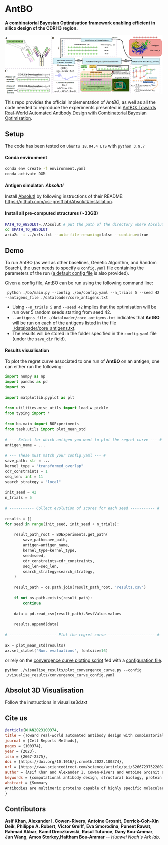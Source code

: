 # AntBO 

**A combinatorial Bayesian Optimisation framework enabling efficient in
silico design of the CDRH3 region.**

![AntBO overview](./figures/AntBO_illustrationPNG.PNG?raw=true)

This repo provides the official implementation of _AntBO_,
as well as all the code needed to reproduce the experiments presented in
[AntBO: Towards Real-World Automated Antibody Design with Combinatorial Bayesian Optimisation](https://arxiv.org/abs/2201.12570).


## Setup
The code has been tested on  `Ubuntu 18.04.4 LTS` with `python 3.9.7` 

#### Conda environment

```bash
conda env create -f environment.yaml 
conda activate DGM
```

#### Antigen simulator: _Absolut!_

Install [Absolut!](https://github.com/csi-greifflab/Absolut) by following instructions 
of their README: https://github.com/csi-greifflab/Absolut#installation. 

#### Install all pre-computed structures (~33GB)

```bash
PATH_TO_ABSOLUT=./Absolut # put the path of the directory where Absolut! is installed
cd $PATH_TO_ABSOLUT
aria2c -i ../urls.txt --auto-file-renaming=false --continue=true
```

## Demo

To run AntBO (as well as other baselines, Genetic Algorithm, 
and Random Search), the user needs to specify a `config.yaml` file containing the parameters of the run ([a default 
config file](./bo/config.yaml) is also provided).

Given a config file, AntBO can be run using the following command line:
```shell
 python ./bo/main.py --config ./bo/config.yaml --n_trials 5 --seed 42 --antigens_file ./dataloader/core_antigens.txt 
```
- Using `--n_trials 5` and `--seed 42` implies that the optimisation will be run over 5 random seeds starting from 
seed 42.
- `--antigens_file ./dataloader/core_antigens.txt` indicates that **AntBO** will be run on each of
 the antigens listed in the file [./dataloader/core_antigens.txt](./dataloader/core_antigens.txt).
- The results will be stored in the folder specified in the `config.yaml` file (under the `save_dir` field).

#### Results visualisation
To plot the regret curve associated to one run of **AntBO** on an antigen, one can either run the following:

```python
import numpy as np
import pandas as pd
import os

import matplotlib.pyplot as plt

from utilities.misc_utils import load_w_pickle
from typing import *

from bo.main import BOExperiments
from task.utils import plot_mean_std

# --- Select for which antigen you want to plot the regret curve --- #
antigen_name = ...

# --- These must match your config.yaml --- #
save_path: str = ... 
kernel_type = "transformed_overlap"  
cdr_constraints = 1
seq_len: int = 11
search_strategy = "local"

init_seed = 42
n_trials = 5

# ----------- Collect evolution of scores for each seed ----------- #

results = []
for seed in range(init_seed, init_seed + n_trials):
    
    result_path_root = BOExperiments.get_path(
        save_path=save_path,
        antigen=antigen_name,
        kernel_type=kernel_type, 
        seed=seed,
        cdr_constraints=cdr_constraints,
        seq_len=seq_len,
        search_strategy=search_strategy,
    )

    result_path = os.path.join(result_path_root, 'results.csv')

    if not os.path.exists(result_path):
        continue

    data = pd.read_csv(result_path).BestValue.values
    
    results.append(data)

# --------------------- Plot the regret curve --------------------- #

ax = plot_mean_std(results)
ax.set_xlabel("Num. evaluations", fontsize=16)
```

or rely on the [convergence curve plotting script](./visualise_results/plot_convergence_curve.py) fed with a 
[configuration file](visualise_results/convergence_curve_config.yaml).

```shell 
python ./visualise_results/plot_convergence_curve.py --config ./visualise_results/convergence_curve_config.yaml
```

## Absolut 3D Visualisation

Follow the instructions in visualise3d.txt




## Cite us
```bibtex
@article{KHAN2023100374,
title = {Toward real-world automated antibody design with combinatorial Bayesian optimization},
journal = {Cell Reports Methods},
pages = {100374},
year = {2023},
issn = {2667-2375},
doi = {https://doi.org/10.1016/j.crmeth.2022.100374},
url = {https://www.sciencedirect.com/science/article/pii/S2667237522002764},
author = {Asif Khan and Alexander I. Cowen-Rivers and Antoine Grosnit and Derrick-Goh-Xin Deik and Philippe A. Robert and Victor Greiff and Eva Smorodina and Puneet Rawat and Rahmad Akbar and Kamil Dreczkowski and Rasul Tutunov and Dany Bou-Ammar and Jun Wang and Amos Storkey and Haitham Bou-Ammar},
keywords = {computational antibody design, structural biology, protein engineering, Bayesian optimization, combinatorial Bayesian optimization, Gaussian processes, machine learning},
abstract = {Summary
Antibodies are multimeric proteins capable of highly specific molecular recognition. The complementarity determining region 3 of the antibody variable heavy chain (CDRH3) often dominates antigen-binding specificity. Hence, it is a priority to design optimal antigen-specific CDRH3 to develop therapeutic antibodies. The combinatorial structure of CDRH3 sequences makes it impossible to query binding-affinity oracles exhaustively. Moreover, antibodies are expected to have high target specificity and developability. Here, we present AntBO, a combinatorial Bayesian optimization framework utilizing a CDRH3 trust region for an in silico design of antibodies with favorable developability scores. The in silico experiments on 159 antigens demonstrate that AntBO is a step toward practically viable in vitro antibody design. In under 200 calls to the oracle, AntBO suggests antibodies outperforming the best binding sequence from 6.9 million experimentally obtained CDRH3s. Additionally, AntBO finds very-high-affinity CDRH3 in only 38 protein designs while requiring no domain knowledge.}
}
```

## Contributors
**Asif Khan**, **Alexander I. Cowen-Rivers**, **Antoine Grosnit**, **Derrick-Goh-Xin Deik**, 
**Philippe A. Robert**, **Victor Greiff**, **Eva Smorodina**, **Puneet Rawat**, **Rahmad Akbar**, 
**Kamil Dreczkowski**, **Rasul Tutunov**, **Dany Bou-Ammar**, **Jun Wang**, **Amos Storkey**,**Haitham Bou-Ammar**
-- _Huawei Noah's Ark lab_.

